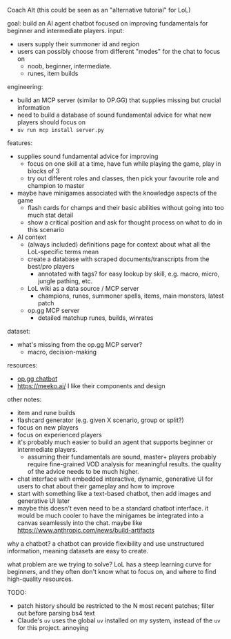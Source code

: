 Coach Alt
(this could be seen as an "alternative tutorial" for LoL)

goal: build an AI agent chatbot focused on improving fundamentals for beginner and intermediate players.
input:
- users supply their summoner id and region
- users can possibly choose from different "modes" for the chat to focus on
    - noob, beginner, intermediate.
    - runes, item builds

engineering:
- build an MCP server (similar to OP.GG) that supplies missing but crucial information
- need to build a database of sound fundamental advice for what new players should focus on
- `uv run mcp install server.py`

features:
- supplies sound fundamental advice for improving
    - focus on one skill at a time, have fun while playing the game, play in blocks of 3
    - try out different roles and classes, then pick your favourite role and champion to master
- maybe have minigames associated with the knowledge aspects of the game
    - flash cards for champs and their basic abilities without going into too much stat detail
    - show a critical position and ask for thought process on what to do in this scenario
- AI context
    - (always included) definitions page for context about what all the LoL-specific terms mean
    - create a database with scraped documents/transcripts from the best/pro players
        - annotated with tags? for easy lookup by skill, e.g. macro, micro, jungle pathing, etc.
    - LoL wiki as a data source / MCP server
        - champions, runes, summoner spells, items, main monsters, latest patch
    - op.gg MCP server
        - detailed matchup runes, builds, winrates

dataset:
- what's missing from the op.gg MCP server?
    - macro, decision-making


resources:
- [op.gg chatbot](https://help.op.gg/hc/en-us/articles/50542735364761-OP-GG-AI-Chatbot-usage-guide)
- https://meeko.ai/ I like their components and design

other notes:
- item and rune builds
- flashcard generator (e.g. given X scenario, group or split?)
- focus on new players
- focus on experienced players
- it's probably much easier to build an agent that supports beginner or intermediate players.
    - assuming their fundamentals are sound, master+ players probably require fine-grained VOD analysis for meaningful results. the quality of the advice needs to be much higher.
- chat interface with embedded interactive, dynamic, generative UI for users to chat about their gameplay and how to improve
- start with something like a text-based chatbot, then add images and generative UI later
- maybe this doesn't even need to be a standard chatbot interface. it would be much cooler to have the minigames be integrated into a canvas seamlessly into the chat. maybe like https://www.anthropic.com/news/build-artifacts

why a chatbot?
a chatbot can provide flexibility and use unstructured information, meaning datasets are easy to create.

what problem are we trying to solve?
LoL has a steep learning curve for beginners, and they often don't know what to focus on, and where to find high-quality resources.


TODO:
- patch history should be restricted to the N most recent patches; filter out before parsing bs4 text
- Claude's `uv` uses the global `uv` installed on my system, instead of the `uv` for this project. annoying
